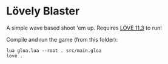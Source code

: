 # Lövely Blaster
A simple wave based shoot 'em up. Requires [LÖVE 11.3](https://love2d.org/) to run!

Compile and run the game (from this folder):
```batch
lua gloa.lua --root . src/main.gloa
love .
```
